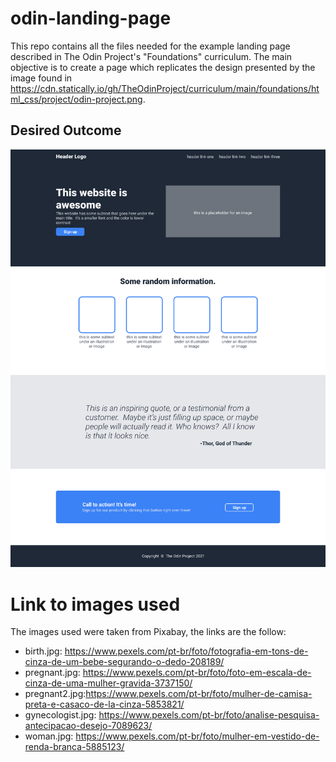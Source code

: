 # odin-landing-page
This repo contains all the files needed for the example landing page described in The Odin Project's "Foundations" curriculum. The main objective is to create a page which replicates the design presented by the image found in https://cdn.statically.io/gh/TheOdinProject/curriculum/main/foundations/html_css/project/odin-project.png.

## Desired Outcome
![desired outcome](./odin-project.png)

# Link to images used
The images used were taken from Pixabay, the links are the follow:
- birth.jpg: https://www.pexels.com/pt-br/foto/fotografia-em-tons-de-cinza-de-um-bebe-segurando-o-dedo-208189/
- pregnant.jpg: https://www.pexels.com/pt-br/foto/foto-em-escala-de-cinza-de-uma-mulher-gravida-3737150/
- pregnant2.jpg:https://www.pexels.com/pt-br/foto/mulher-de-camisa-preta-e-casaco-de-la-cinza-5853821/
- gynecologist.jpg: https://www.pexels.com/pt-br/foto/analise-pesquisa-antecipacao-desejo-7089623/
- woman.jpg: https://www.pexels.com/pt-br/foto/mulher-em-vestido-de-renda-branca-5885123/

